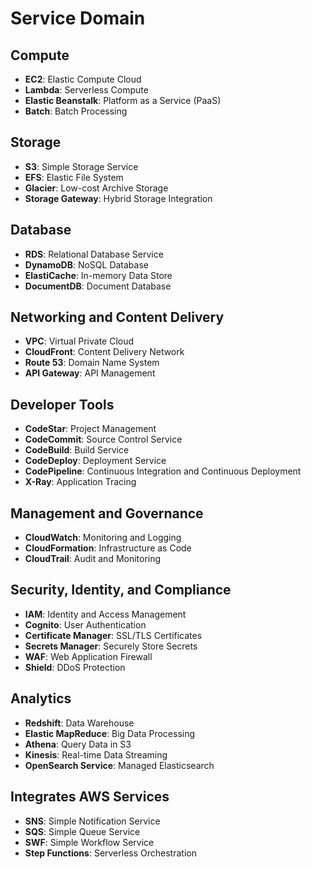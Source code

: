 # Service Domain

## Compute

- **EC2**: Elastic Compute Cloud
- **Lambda**: Serverless Compute
- **Elastic Beanstalk**: Platform as a Service (PaaS)
- **Batch**: Batch Processing

## Storage

- **S3**: Simple Storage Service
- **EFS**: Elastic File System
- **Glacier**: Low-cost Archive Storage
- **Storage Gateway**: Hybrid Storage Integration

## Database

- **RDS**: Relational Database Service
- **DynamoDB**: NoSQL Database
- **ElastiCache**: In-memory Data Store
- **DocumentDB**: Document Database

## Networking and Content Delivery

- **VPC**: Virtual Private Cloud
- **CloudFront**: Content Delivery Network
- **Route 53**: Domain Name System
- **API Gateway**: API Management

## Developer Tools

- **CodeStar**: Project Management
- **CodeCommit**: Source Control Service
- **CodeBuild**: Build Service
- **CodeDeploy**: Deployment Service
- **CodePipeline**: Continuous Integration and Continuous Deployment
- **X-Ray**: Application Tracing

## Management and Governance

- **CloudWatch**: Monitoring and Logging
- **CloudFormation**: Infrastructure as Code
- **CloudTrail**: Audit and Monitoring

## Security, Identity, and Compliance

- **IAM**: Identity and Access Management
- **Cognito**: User Authentication
- **Certificate Manager**: SSL/TLS Certificates
- **Secrets Manager**: Securely Store Secrets
- **WAF**: Web Application Firewall
- **Shield**: DDoS Protection

## Analytics

- **Redshift**: Data Warehouse
- **Elastic MapReduce**: Big Data Processing
- **Athena**: Query Data in S3
- **Kinesis**: Real-time Data Streaming
- **OpenSearch Service**: Managed Elasticsearch

## Integrates AWS Services

- **SNS**: Simple Notification Service
- **SQS**: Simple Queue Service
- **SWF**: Simple Workflow Service
- **Step Functions**: Serverless Orchestration


